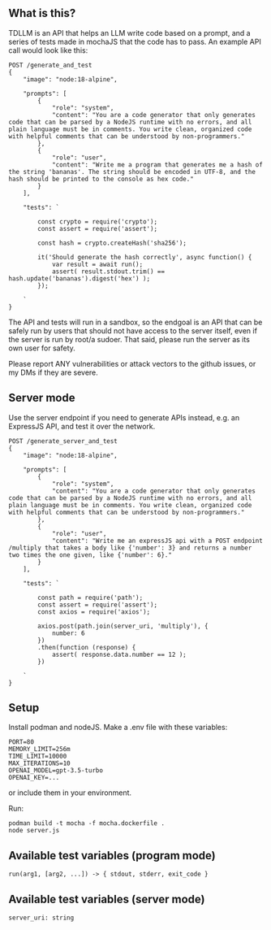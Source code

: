 ## What is this?

TDLLM is an API that helps an LLM write code based on a prompt, and a series of tests made in mochaJS that the code has to pass. An example API call would look like this:
```
POST /generate_and_test
{
    "image": "node:18-alpine",

    "prompts": [
        {
            "role": "system",
            "content": "You are a code generator that only generates code that can be parsed by a NodeJS runtime with no errors, and all plain language must be in comments. You write clean, organized code with helpful comments that can be understood by non-programmers."
        },
        {
            "role": "user",
            "content": "Write me a program that generates me a hash of the string 'bananas'. The string should be encoded in UTF-8, and the hash should be printed to the console as hex code."
        }
    ],

    "tests": `

        const crypto = require('crypto');
        const assert = require('assert');

        const hash = crypto.createHash('sha256');

        it('Should generate the hash correctly', async function() {
            var result = await run();
            assert( result.stdout.trim() == hash.update('bananas').digest('hex') );
        });

    `
}
```
The API and tests will run in a sandbox, so the endgoal is an API that can be safely run by users that should not have access to the server itself, even if the server is run by root/a sudoer. That said, please run the server as its own user for safety.

Please report ANY vulnerabilities or attack vectors to the github issues, or my DMs if they are severe.


## Server mode

Use the server endpoint if you need to generate APIs instead, e.g. an ExpressJS API, and test it over the network.
```
POST /generate_server_and_test
{
    "image": "node:18-alpine",

    "prompts": [
        {
            "role": "system",
            "content": "You are a code generator that only generates code that can be parsed by a NodeJS runtime with no errors, and all plain language must be in comments. You write clean, organized code with helpful comments that can be understood by non-programmers."
        },
        {
            "role": "user",
            "content": "Write me an expressJS api with a POST endpoint /multiply that takes a body like {'number': 3} and returns a number two times the one given, like {'number': 6}."
        }
    ],

    "tests": `

        const path = require('path');
        const assert = require('assert');
        const axios = require('axios');

        axios.post(path.join(server_uri, 'multiply'), {
            number: 6
        })
        .then(function (response) {
            assert( response.data.number == 12 );
        })

    `
}
```


## Setup

Install podman and nodeJS. Make a .env file with these variables:
```
PORT=80
MEMORY_LIMIT=256m
TIME_LIMIT=10000
MAX_ITERATIONS=10
OPENAI_MODEL=gpt-3.5-turbo
OPENAI_KEY=...
```
or include them in your environment.

Run:
```
podman build -t mocha -f mocha.dockerfile .
node server.js
```


## Available test variables (program mode)

`run(arg1, [arg2, ...]) -> { stdout, stderr, exit_code }`

## Available test variables (server mode)

`server_uri: string`